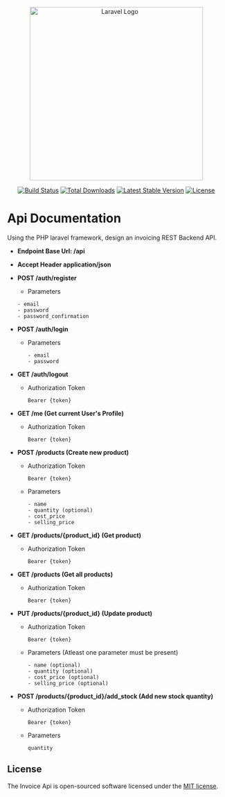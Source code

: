 <p align="center"><a href="https://laravel.com" target="_blank"><img src="https://raw.githubusercontent.com/laravel/art/master/logo-lockup/5%20SVG/2%20CMYK/1%20Full%20Color/laravel-logolockup-cmyk-red.svg" width="400" alt="Laravel Logo"></a></p>

<p align="center">
<a href="https://github.com/laravel/framework/actions"><img src="https://github.com/laravel/framework/workflows/tests/badge.svg" alt="Build Status"></a>
<a href="https://packagist.org/packages/laravel/framework"><img src="https://img.shields.io/packagist/dt/laravel/framework" alt="Total Downloads"></a>
<a href="https://packagist.org/packages/laravel/framework"><img src="https://img.shields.io/packagist/v/laravel/framework" alt="Latest Stable Version"></a>
<a href="https://packagist.org/packages/laravel/framework"><img src="https://img.shields.io/packagist/l/laravel/framework" alt="License"></a>
</p>

# Api Documentation

Using the PHP laravel framework, design an invoicing REST Backend
API.

-   **Endpoint Base Url: /api**

-   **Accept Header application/json**

-   **POST /auth/register**

    -   Parameters

    ```
    - email
    - password
    - password_confirmation
    ```

-   **POST /auth/login**

    -   Parameters

        ```
        - email
        - password
        ```

-   **GET /auth/logout**

    -   Authorization Token

        ```
        Bearer {token}
        ```

-   **GET /me (Get current User's Profile)**

    -   Authorization Token

        ```
        Bearer {token}
        ```

-   **POST /products (Create new product)**

    -   Authorization Token

        ```
        Bearer {token}
        ```

    -   Parameters

        ```
        - name
        - quantity (optional)
        - cost_price
        - selling_price
        ```

-   **GET /products/{product_id} (Get product)**

    -   Authorization Token

        ```
        Bearer {token}
        ```

-   **GET /products (Get all products)**

    -   Authorization Token

        ```
        Bearer {token}
        ```

-   **PUT /products/{product_id} (Update product)**

    -   Authorization Token

        ```
        Bearer {token}
        ```

    -   Parameters (Atleast one parameter must be present)

        ```
        - name (optional)
        - quantity (optional)
        - cost_price (optional)
        - selling_price (optional)
        ```

-   **POST /products/{product_id}/add_stock (Add new stock quantity)**

    -   Authorization Token

        ```
        Bearer {token}
        ```

    -   Parameters

        ```
        quantity
        ```

## License

The Invoice Api is open-sourced software licensed under the [MIT license](https://opensource.org/licenses/MIT).
